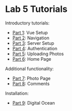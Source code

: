 # Lab 5 Tutorials

Introductory tutorials:

* [Part 1](/tutorials/part1.md): Vue Setup
* [Part 2](/tutorials/part2.md): Navigation
* [Part 3](/tutorials/part3.md): Server Setup
* [Part 4](/tutorials/part4.md): Authentication
* [Part 5](/tutorials/part5.md): Uploading Photos
* [Part 6](/tutorials/part6.md): Home Page

Additional functionality:

* [Part 7](/tutorials/part7.md): Photo Page
* [Part 8](/tutorials/part8.md): Comments

Installation:

* [Part 9](/tutorials/digital-ocean.md): Digital Ocean
